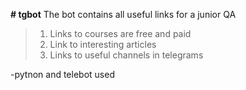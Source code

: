 **# tgbot**
The bot contains all useful links for a junior QA
> 1. Links to courses are free and paid
> 2. Link to interesting articles
> 3. Links to useful channels in telegrams

-pytnon and telebot used
